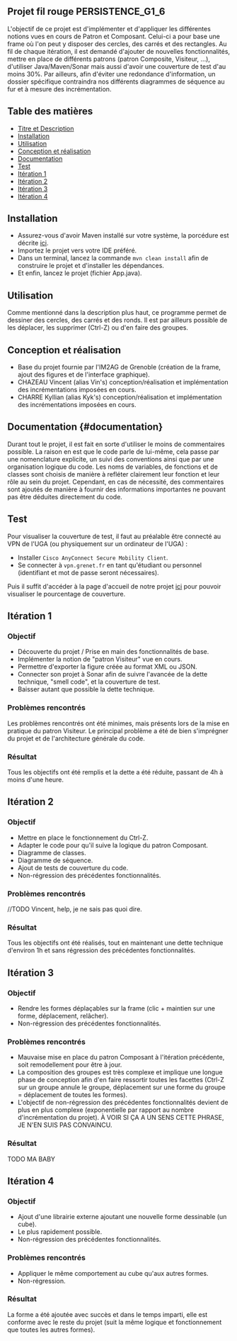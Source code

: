 ## Projet fil rouge PERSISTENCE_G1_6

L'objectif de ce projet est d'implémenter et d'appliquer les différentes notions vues en cours de Patron et Composant. Celui-ci a pour base une frame où l'on peut y disposer des cercles, des carrés et des rectangles. Au fil de chaque itération, il est demandé d'ajouter de nouvelles fonctionnalités, mettre en place de différents patrons (patron Composite, Visiteur, ...), d'utiliser Java/Maven/Sonar mais aussi d'avoir une couverture de test d'au moins 30%. Par ailleurs, afin d'éviter une redondance d'information, un dossier spécifique contraindra nos différents diagrammes de séquence au fur et à mesure des incrémentation.

## Table des matières
- [Titre et Description](#projet-fil-rouge-persistence-g1-6)
- [Installation](#installation)
- [Utilisation](#utilisation)
- [Conception et réalisation](#conception-et-realisation)
- [Documentation](#documentation)
- [Test](#test)
- [Itération 1](#iteration-1)
- [Itération 2](#iteration-2)
- [Itération 3](#iteration-3)
- [Itération 4](#iteration-4)

## Installation
- Assurez-vous d'avoir Maven installé sur votre système, la porcédure est décrite [ici](https://maven.apache.org/install.html).
- Importez le projet vers votre IDE préféré.
- Dans un terminal, lancez la commande `mvn clean install` afin de construire le projet et d'installer les dépendances.
- Et enfin, lancez le projet (fichier App.java).

## Utilisation
Comme mentionné dans la description plus haut, ce programme permet de dessiner des cercles, des carrés et des ronds. Il est par ailleurs possible de les déplacer, les supprimer (Ctrl-Z) ou d'en faire des groupes.

## Conception et réalisation
- Base du projet fournie par l'IM2AG de Grenoble (création de la frame, ajout des figures et de l'interface graphique).
- CHAZEAU Vincent (alias Vin's) conception/réalisation et implémentation des incrémentations imposées en cours.
- CHARRE Kyllian (alias Kyk's) conception/réalisation et implémentation des incrémentations imposées en cours.

## Documentation {#documentation}
Durant tout le projet, il est fait en sorte d'utiliser le moins de commentaires possible. La raison en est que le code parle de lui-même, cela passe par une nomenclature explicite, un suivi des conventions ainsi que par une organisation logique du code. Les noms de variables, de fonctions et de classes sont choisis de manière à refléter clairement leur fonction et leur rôle au sein du projet. Cependant, en cas de nécessité, des commentaires sont ajoutés de manière à fournir des informations importantes ne pouvant pas être déduites directement du code.

## Test
Pour visualiser la couverture de test, il faut au préalable être connecté au VPN de l'UGA (ou physiquement sur un ordinateur de l'UGA) :
- Installer `Cisco AnyConnect Secure Mobility Client`.
- Se connecter à `vpn.grenet.fr` en tant qu'étudiant ou personnel (identifiant et mot de passe seront nécessaires).

Puis il suffit d'accéder à la page d'accueil de notre projet [ici](http://im2ag-sonar.u-ga.fr:9000/dashboard?id=fr.uga.miage.m1%3APersistence_g1_6) pour pouvoir visualiser le pourcentage de couverture.

## Itération 1

### Objectif

- Découverte du projet / Prise en main des fonctionnalités de base.
- Implémenter la notion de "patron Visiteur" vue en cours.
- Permettre d'exporter la figure créée au format XML ou JSON.
- Connecter son projet à Sonar afin de suivre l'avancée de la dette technique, "smell code", et la couverture de test.
- Baisser autant que possible la dette technique.

### Problèmes rencontrés

Les problèmes rencontrés ont été minimes, mais présents lors de la mise en pratique du patron Visiteur. Le principal problème a été de bien s'imprégner du projet et de l'architecture générale du code.

### Résultat

Tous les objectifs ont été remplis et la dette a été réduite, passant de 4h à moins d'une heure.

## Itération 2

### Objectif

- Mettre en place le fonctionnement du Ctrl-Z.
- Adapter le code pour qu'il suive la logique du patron Composant.
- Diagramme de classes.
- Diagramme de séquence.
- Ajout de tests de couverture du code.
- Non-régression des précédentes fonctionnalités.

### Problèmes rencontrés

//TODO Vincent, help, je ne sais pas quoi dire.

### Résultat

Tous les objectifs ont été réalisés, tout en maintenant une dette technique d'environ 1h et sans régression des précédentes fonctionnalités.

## Itération 3

### Objectif

- Rendre les formes déplaçables sur la frame (clic + maintien sur une forme, déplacement, relâcher).
- Non-régression des précédentes fonctionnalités.

### Problèmes rencontrés

- Mauvaise mise en place du patron Composant à l'itération précédente, soit remodellement pour être à jour.
- La composition des groupes est très complexe et implique une longue phase de conception afin d'en faire ressortir toutes les facettes (Ctrl-Z sur un groupe annule le groupe, déplacement sur une forme du groupe = déplacement de toutes les formes).
- L'objectif de non-régression des précédentes fonctionnalités devient de plus en plus complexe (exponentielle par rapport au nombre d'incrémentation du projet). À VOIR SI ÇA A UN SENS CETTE PHRASE, JE N'EN SUIS PAS CONVAINCU.

### Résultat

TODO MA BABY

## Itération 4

### Objectif

- Ajout d'une librairie externe ajoutant une nouvelle forme dessinable (un cube).
- Le plus rapidement possible.
- Non-régression des précédentes fonctionnalités.

### Problèmes rencontrés

- Appliquer le même comportement au cube qu'aux autres formes.
- Non-régression.

### Résultat

La forme a été ajoutée avec succès et dans le temps imparti, elle est conforme avec le reste du projet (suit la même logique et fonctionnement que toutes les autres formes).
